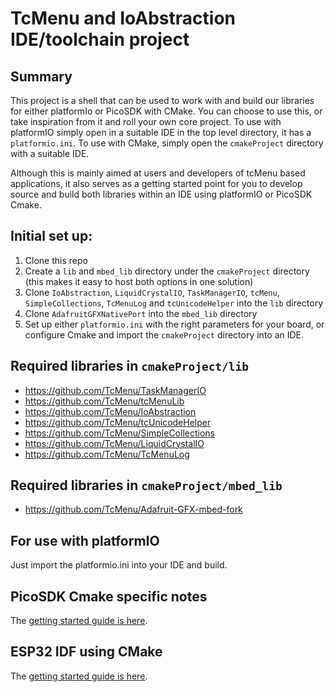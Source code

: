 # TcMenu and IoAbstraction IDE/toolchain project

## Summary

This project is a shell that can be used to work with and build our libraries for either platformIo or PicoSDK with CMake. You can choose to use this, or take inspiration from it and roll your own core project. To use with platformIO simply open in a suitable IDE in the top level directory, it has a `platformio.ini`. To use with CMake, simply open the `cmakeProject` directory with a suitable IDE.

Although this is mainly aimed at users and developers of tcMenu based applications, it also serves as a getting started point for you to develop source and build both libraries within an IDE using platformIO or PicoSDK Cmake.

## Initial set up:

1. Clone this repo
2. Create a `lib` and `mbed_lib` directory under the `cmakeProject` directory (this makes it easy to host both options in one solution)
3. Clone `IoAbstraction`, `LiquidCrystalIO`, `TaskManagerIO`, `tcMenu`, `SimpleCollections`, `TcMenuLog` and `tcUnicodeHelper` into the `lib` directory
4. Clone `AdafruitGFXNativePort` into the `mbed_lib` directory 
5. Set up either `platformio.ini` with the right parameters for your board, or configure Cmake and import the `cmakeProject` directory into an IDE.

## Required libraries in `cmakeProject/lib`

* https://github.com/TcMenu/TaskManagerIO
* https://github.com/TcMenu/tcMenuLib
* https://github.com/TcMenu/IoAbstraction
* https://github.com/TcMenu/tcUnicodeHelper
* https://github.com/TcMenu/SimpleCollections
* https://github.com/TcMenu/LiquidCrystalIO
* https://github.com/TcMenu/TcMenuLog

## Required libraries in `cmakeProject/mbed_lib`

* https://github.com/TcMenu/Adafruit-GFX-mbed-fork

## For use with platformIO

Just import the platformio.ini into your IDE and build.

## PicoSDK Cmake specific notes

The [getting started guide is here](/cmakeProject/README.md).

## ESP32 IDF using CMake

The [getting started guide is here](/cmakeEsp32/README.md).